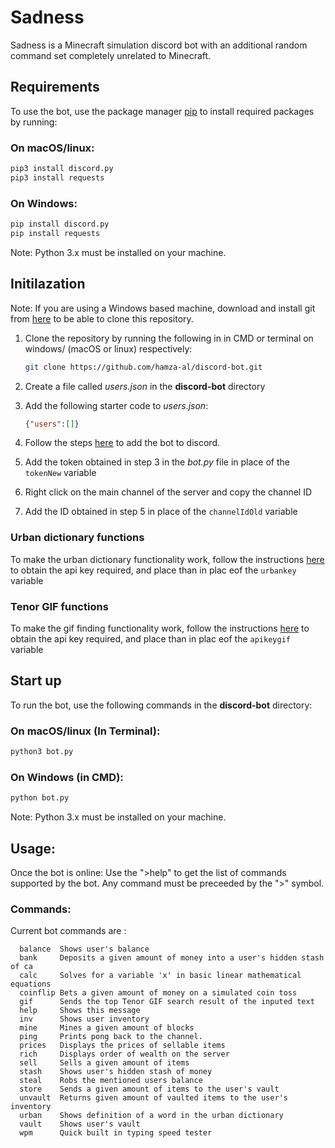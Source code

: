 # Sadness

Sadness is a Minecraft simulation discord bot with an additional random command set completely unrelated to Minecraft.

## Requirements

To use the bot, use the  package manager [pip](https://pip.pypa.io/en/stable/) to install required packages by running:

### On macOS/linux: 
```bash
pip3 install discord.py
pip3 install requests
```
### On Windows: 
```bash
pip install discord.py
pip install requests
```
Note: Python 3.x must be installed on your machine.

## Initilazation
Note: If you are using a Windows based machine, download and install git from [here](https://git-scm.com/) to be able to clone this repository.

1. Clone the repository by running the following in in CMD or terminal on windows/ (macOS or linux) respectively:
   ``` bash
   git clone https://github.com/hamza-al/discord-bot.git
   ```

2. Create a file called *users.json* in the **discord-bot** directory
3. Add the following starter code to *users.json*:
   ``` json
   {"users":[]}
   ```
4. Follow the steps [here](https://discordpy.readthedocs.io/en/stable/discord.html) to add the bot to discord.
5. Add the token obtained in step 3 in the *bot.py* file in place of the  ```tokenNew``` variable
6. Right click on the main channel of the server and copy the channel ID
7. Add the ID obtained in step 5 in place of the ```channelIdOld``` variable

### Urban dictionary functions
To make the urban dictionary functionality work, follow the instructions [here](https://dev.to/nhighleysalongenius/comment/epgk) to obtain the api key required, and place than in plac eof the ```urbankey``` variable

### Tenor GIF functions
To make the gif finding functionality work, follow the instructions [here](https://tenor.com/gifapi/documentation#quickstart) to obtain the api key required, and place than in plac eof the ```apikeygif``` variable

## Start up

To run the bot, use the following commands in the **discord-bot** directory:
### On macOS/linux (In Terminal): 
```bash
python3 bot.py
```
### On Windows (in CMD): 
```bash
python bot.py
```
Note: Python 3.x must be installed on your machine.

## Usage:
Once the bot is online: Use the ">help" to get the list of commands supported by the bot. Any command must be preceeded by the ">" symbol.

### Commands:
Current bot commands are :
```
  balance  Shows user's balance  
  bank     Deposits a given amount of money into a user's hidden stash of ca
  calc     Solves for a variable 'x' in basic linear mathematical equations
  coinflip Bets a given amount of money on a simulated coin toss
  gif      Sends the top Tenor GIF search result of the inputed text
  help     Shows this message
  inv      Shows user inventory
  mine     Mines a given amount of blocks
  ping     Prints pong back to the channel.
  prices   Displays the prices of sellable items
  rich     Displays order of wealth on the server
  sell     Sells a given amount of items
  stash    Shows user's hidden stash of money
  steal    Robs the mentioned users balance
  store    Sends a given amount of items to the user's vault
  unvault  Returns given amount of vaulted items to the user's inventory
  urban    Shows definition of a word in the urban dictionary
  vault    Shows user's vault
  wpm      Quick built in typing speed tester